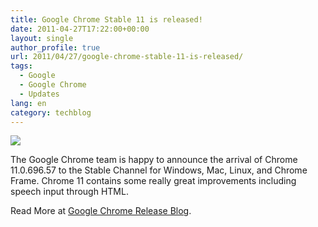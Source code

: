 ```yaml
---
title: Google Chrome Stable 11 is released!
date: 2011-04-27T17:22:00+00:00
layout: single
author_profile: true
url: 2011/04/27/google-chrome-stable-11-is-released/
tags:
  - Google
  - Google Chrome
  - Updates
lang: en
category: techblog
---
```

[![](http://2.bp.blogspot.com/-lhUhodCMhDw/TagUpuHi9sI/AAAAAAAAD2Q/vUMefzo_0VM/s1600/new-chrome-logo.png)](http://2.bp.blogspot.com/-lhUhodCMhDw/TagUpuHi9sI/AAAAAAAAD2Q/vUMefzo_0VM/s1600/new-chrome-logo.png)

The Google Chrome team is happy to announce the arrival of Chrome 11.0.696.57 to the Stable Channel for Windows, Mac, Linux, and Chrome Frame. Chrome 11 contains some really great improvements including speech input through HTML.

Read More at [Google Chrome Release Blog](http://googlechromereleases.blogspot.com/2011/04/chrome-stable-update.html).